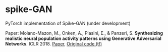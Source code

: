 # spike-GAN
PyTorch implementation of Spike-GAN (under development)

Paper: Molano-Mazon, M., Onken, A., Piasini, E., & Panzeri, S. **Synthesizing realistic neural population activity patterns using Generative Adversarial Networks**. ICLR 2018. [Paper](https://openreview.net/forum?id=r1VVsebAZ), [Original code (tf)](https://github.com/manuelmolano/Spike-GAN)
